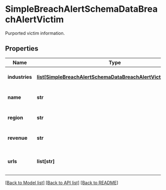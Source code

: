 # SimpleBreachAlertSchemaDataBreachAlertVictim

Purported victim information.

## Properties
Name | Type | Description | Notes
------------ | ------------- | ------------- | -------------
**industries** | [**list[SimpleBreachAlertSchemaDataBreachAlertVictimIndustries]**](SimpleBreachAlertSchemaDataBreachAlertVictimIndustries.md) | Purported victim&#39;s &#x60;industries&#x60;. | 
**name** | **str** | Purported victim&#39;s &#x60;name&#x60;. | 
**region** | **str** | Purported victim&#39;s &#x60;region&#x60;. | 
**revenue** | **str** | Purported victim&#39;s &#x60;revenue&#x60;. | 
**urls** | **list[str]** | List of purported victim&#39;s &#x60;urls&#x60;. | 

[[Back to Model list]](../README.md#documentation-for-models) [[Back to API list]](../README.md#documentation-for-api-endpoints) [[Back to README]](../README.md)


